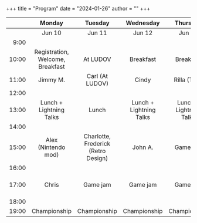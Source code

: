 +++
title = "Program"
date = "2024-01-26"
author = ""
+++


|  | Monday | Tuesday | Wednesday | Thursday | Friday |
|---:|:---:|:---:|:---:|:---:|:---:|
|  | Jun 10 | Jun 11 | Jun 12 | Jun 13 | Jun 14 |
| 9:00 |  |  |  |  |  |
| 10:00 | Registration, Welcome, Breakfast | At LUDOV | Breakfast | Breakfast | Breakfast |
| 11:00 | Jimmy M. | Carl (At LUDOV) | Cindy | Rilla (TAG) | Industry keynote |
| 12:00 |  |  |  |  |  |
| 13:00 | Lunch + Lightning Talks | Lunch | Lunch + Lightning Talks | Lunch + Lightning Talks | Lunch + Lightning Talks |
| 14:00 |  |  |  |  |  |
| 15:00 | Alex (Nintendo mod) | Charlotte, Frederick (Retro Design) | John A. | Game jam | Game jam highlights |
| 16:00 |  |  |  |  | Closing |
| 17:00 | Chris | Game jam | Game jam | Game jam | Social (Arcade MTL) |
| 18:00 |  |  |  |  |  |
| 19:00 | Championship | Championship | Championship | Championship |  |
